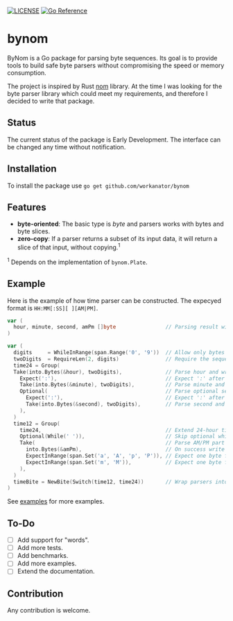 [![LICENSE](https://img.shields.io/badge/license-MIT-blue.svg)](LICENSE)
[![Go Reference](https://pkg.go.dev/badge/github.com/workanator/bynom.svg)](https://pkg.go.dev/github.com/workanator/bynom)

# bynom

ByNom is a Go package for parsing byte sequences.
Its goal is to provide tools to build safe byte parsers without compromising the speed or memory consumption.

The project is inspired by Rust [nom](https://github.com/Geal/nom) library. At the time I was looking
for the byte parser library which could meet my requirements, and therefore I decided to write that package.

## Status

The current status of the package is Early Development. The interface can be changed any time without notification.

## Installation

To install the package use `go get github.com/workanator/bynom`

## Features

* **byte-oriented**: The basic type is _byte_ and parsers works with bytes and byte slices.
* **zero-copy**: If a parser returns a subset of its input data, it will return a slice of that input, without copying.<sup>1</sup>

<sup>1</sup> Depends on the implementation of `bynom.Plate`.

## Example

Here is the example of how time parser can be constructed. The expecyed format is `HH:MM[:SS][ ][AM|PM]`.

```go
var (
  hour, minute, second, amPm []byte                // Parsing result will be here
)

var (
  digits     = WhileInRange(span.Range('0', '9'))  // Allow only bytes in the range '0'..'9'
  twoDigits  = RequireLen(2, digits)               // Require the sequence to be 2 bytes in length
  time24 = Group(
  Take(into.Bytes(&hour), twoDigits),              // Parse hour and write the result in `hour`
    Expect(':'),                                   // Expect ':' after the hour
    Take(into.Bytes(&minute), twoDigits),          // Parse minute and write the result in `minute`
    Optional(                                      // Parse optional second
      Expect(':'),                                 // Expect ':' after the the minute
      Take(into.Bytes(&second), twoDigits),        // Parse second and write the result in `second`
    ),
  )
  time12 = Group(
    time24,                                        // Extend 24-hour time parser
    Optional(While(' ')),                          // Skip optional whitespace
    Take(                                          // Parse AM/PM part
      into.Bytes(&amPm),                           // On success write the result in `amPm`
      ExpectInRange(span.Set('a', 'A', 'p', 'P')), // Expect one byte from the set aApP
      ExpectInRange(span.Set('m', 'M')),           // Expect one byte from the set mM
    ),
  )
  timeBite = NewBite(Switch(time12, time24))       // Wrap parsers into the bynom.Eater.
)
```

See [examples](tree/main/examples) for more examples.

## To-Do

* [ ] Add support for "words".
* [ ] Add more tests.
* [ ] Add benchmarks.
* [ ] Add more examples.
* [ ] Extend the documentation.

## Contribution

Any contribution is welcome.
